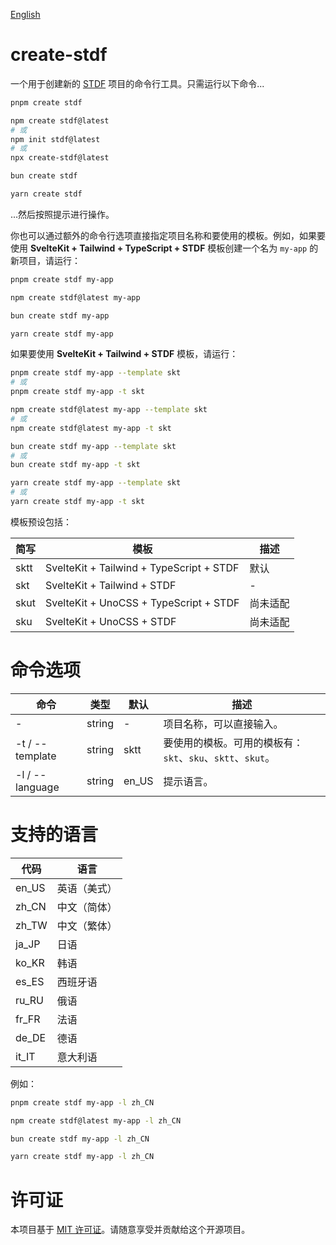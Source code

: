 [English](https://github.com/any-tdf/stdf/blob/next/packages/create-stdf/README.md)

# create-stdf

一个用于创建新的 [STDF](https://stdf.design) 项目的命令行工具。只需运行以下命令...

<!-- :::code-groups -->
<!-- pnpm -->
```sh
pnpm create stdf
```
<!-- :: -->
<!-- npm -->
```sh
npm create stdf@latest
# 或
npm init stdf@latest
# 或
npx create-stdf@latest
```
<!-- :: -->
<!-- bun -->
```sh
bun create stdf
```
<!-- :: -->
<!-- yarn -->
```sh
yarn create stdf
```
<!-- ::: -->

...然后按照提示进行操作。

你也可以通过额外的命令行选项直接指定项目名称和要使用的模板。例如，如果要使用 **SvelteKit + Tailwind + TypeScript + STDF** 模板创建一个名为 `my-app` 的新项目，请运行：

<!-- :::code-groups -->
<!-- pnpm -->
```sh
pnpm create stdf my-app
```
<!-- :: -->
<!-- npm -->
```sh
npm create stdf@latest my-app
```
<!-- :: -->
<!-- bun -->
```sh
bun create stdf my-app
```
<!-- :: -->
<!-- yarn -->
```sh
yarn create stdf my-app
```
<!-- ::: -->

如果要使用 **SvelteKit + Tailwind + STDF** 模板，请运行：

<!-- :::code-groups -->
<!-- pnpm -->
```sh
pnpm create stdf my-app --template skt
# 或
pnpm create stdf my-app -t skt
```
<!-- :: -->
<!-- npm -->
```sh
npm create stdf@latest my-app --template skt
# 或
npm create stdf@latest my-app -t skt
```
<!-- :: -->
<!-- bun -->
```sh
bun create stdf my-app --template skt
# 或
bun create stdf my-app -t skt
```
<!-- :: -->
<!-- yarn -->
```sh
yarn create stdf my-app --template skt
# 或
yarn create stdf my-app -t skt
```
<!-- ::: -->

模板预设包括：

| 简写 | 模板                                     | 描述     |
| ---- | ---------------------------------------- | -------- |
| sktt | SvelteKit + Tailwind + TypeScript + STDF | 默认     |
| skt  | SvelteKit + Tailwind + STDF              | -        |
| skut | SvelteKit + UnoCSS + TypeScript + STDF   | 尚未适配 |
| sku  | SvelteKit + UnoCSS + STDF                | 尚未适配 |

# 命令选项

| 命令            | 类型   | 默认  | 描述                                                       |
| --------------- | ------ | ----- | ---------------------------------------------------------- |
| -               | string | -     | 项目名称，可以直接输入。                                   |
| -t / --template | string | sktt  | 要使用的模板。可用的模板有：`skt`、`sku`、`sktt`、`skut`。 |
| -l / --language | string | en_US | 提示语言。                                                 |

# 支持的语言

| 代码  | 语言         |
| ----- | ------------ |
| en_US | 英语（美式） |
| zh_CN | 中文（简体） |
| zh_TW | 中文（繁体） |
| ja_JP | 日语         |
| ko_KR | 韩语         |
| es_ES | 西班牙语     |
| ru_RU | 俄语         |
| fr_FR | 法语         |
| de_DE | 德语         |
| it_IT | 意大利语     |

例如：

<!-- :::code-groups -->
<!-- pnpm -->
```sh
pnpm create stdf my-app -l zh_CN
```
<!-- :: -->
<!-- npm -->
```sh
npm create stdf@latest my-app -l zh_CN
```
<!-- :: -->
<!-- bun -->
```sh
bun create stdf my-app -l zh_CN
```
<!-- :: -->
<!-- yarn -->
```sh
yarn create stdf my-app -l zh_CN
```
<!-- ::: -->

# 许可证

本项目基于 [MIT 许可证](https://github.com/any-tdf/stdf/blob/main/LICENSE)。请随意享受并贡献给这个开源项目。
